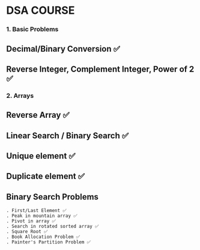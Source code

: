 <h1> DSA COURSE </h1>

### 1. Basic Problems
## Decimal/Binary Conversion ✅
## Reverse Integer, Complement Integer, Power of 2 ✅

### 2. Arrays
## Reverse Array ✅
## Linear Search / Binary Search ✅
## Unique element ✅
## Duplicate element ✅
## Binary Search Problems
    . First/Last Element ✅
    . Peak in mountain array ✅
    . Pivot in array ✅
    . Search in rotated sorted array ✅
    . Square Root ✅
    . Book Allocation Problem ✅
    . Painter's Partition Problem ✅
    